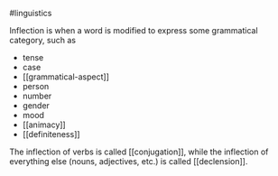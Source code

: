 #linguistics 

Inflection is when a word is modified to express some grammatical category, such as
- tense
- case
- [[grammatical-aspect]]
- person
- number
- gender
- mood
- [[animacy]]
- [[definiteness]]

The inflection of verbs is called [[conjugation]], while the inflection of everything else (nouns, adjectives, etc.) is called [[declension]].
